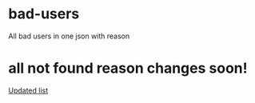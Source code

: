 # bad-users
All bad users in one json with reason

# all not found reason changes soon!

[Updated list](https://pastebin.com/raw/u2QxrFZB)
